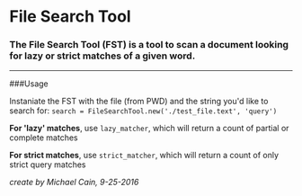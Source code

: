 # File Search Tool
### The File Search Tool (FST) is a tool to scan a document looking for lazy or strict matches of a given word.
***

###Usage

Instaniate the FST with the file (from PWD) and the string you'd like to search for:
`search = FileSearchTool.new('./test_file.text', 'query')`

**For 'lazy' matches**, use `lazy_matcher`, which will return a count of partial or complete matches

**For strict matches**, use `strict_matcher`, which will return a count of only strict query matches

_create by Michael Cain, 9-25-2016_